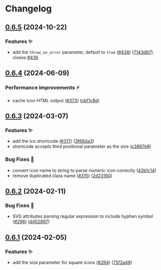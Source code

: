 # Changelog

## [0.6.5](https://github.com/hugomods/icons/compare/v0.6.4...v0.6.5) (2024-10-22)


### Features ✨

* add the `throw_on_error` parameter, default to `true` ([#438](https://github.com/hugomods/icons/issues/438)) ([7143d67](https://github.com/hugomods/icons/commit/7143d67c91ba9d0ba0d196c44da5e28efe5e2449)), closes [#436](https://github.com/hugomods/icons/issues/436)

## [0.6.4](https://github.com/hugomods/icons/compare/v0.6.3...v0.6.4) (2024-06-09)


### Performance Improvements ⚡️

* cache icon HTML output ([#373](https://github.com/hugomods/icons/issues/373)) ([cbf1c8d](https://github.com/hugomods/icons/commit/cbf1c8da4fc778ff653d396167b59bc02cb0476f))

## [0.6.3](https://github.com/hugomods/icons/compare/v0.6.2...v0.6.3) (2024-03-07)


### Features ✨

* add the ico shortcode ([#317](https://github.com/hugomods/icons/issues/317)) ([3f66da3](https://github.com/hugomods/icons/commit/3f66da35072e92ef19bcd8f9c5323f2570925249))
* shortcode accepts third positional parameter as the size ([c3897e6](https://github.com/hugomods/icons/commit/c3897e6c4af386f9c01ccd46e66931d90f419102))


### Bug Fixes 🐞

* convert icon name to string to parse numeric icon correctly ([42b1c14](https://github.com/hugomods/icons/commit/42b1c145f482d5ed6019fe0ff987de55dd7ad7a7))
* remove duplicated class name ([#315](https://github.com/hugomods/icons/issues/315)) ([2d23160](https://github.com/hugomods/icons/commit/2d23160eb623fec24263d54a2317a14e7c368162))

## [0.6.2](https://github.com/hugomods/icons/compare/v0.6.1...v0.6.2) (2024-02-11)


### Bug Fixes 🐞

* SVG attributes parsing regular expression to include hyphen symbol ([#296](https://github.com/hugomods/icons/issues/296)) ([d452897](https://github.com/hugomods/icons/commit/d452897be4f067f0c5546be0bf36456bd65f06ae))

## [0.6.1](https://github.com/hugomods/icons/compare/v0.6.0...v0.6.1) (2024-02-05)


### Features ✨

* add the size parameter for square icons ([#284](https://github.com/hugomods/icons/issues/284)) ([75f2a49](https://github.com/hugomods/icons/commit/75f2a492ca05b353dace58361abda3d8e2f04c2e))
